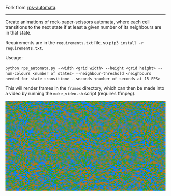 Fork from [rps-automata](https://github.com/grey-area/rps-automata).

---

Create animations of rock-paper-scissors automata, where each cell transitions
to the next state if at least a given number of its neighbours are in that state.

Requirements are in the ``requirements.txt`` file, so ``pip3 install -r requirements.txt``.

Useage:

``python rps_automata.py --width <grid width> --height <grid height> --num-colours <number of states> --neighbour-threshold <neighbours needed for state transition> --seconds <number of seconds at 15 FPS>``

This will render frames in the ``frames`` directory, which can then be made into a video by
running the ``make_video.sh`` script (requires ffmpeg).

![](example.gif)
